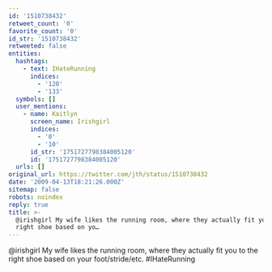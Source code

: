 ```yaml
---
id: '1510738432'
retweet_count: '0'
favorite_count: '0'
id_str: '1510738432'
retweeted: false
entities:
  hashtags:
    - text: IHateRunning
      indices:
        - '120'
        - '133'
  symbols: []
  user_mentions:
    - name: Kaitlyn
      screen_name: Irishgirl
      indices:
        - '0'
        - '10'
      id_str: '1751727798384005120'
      id: '1751727798384005120'
  urls: []
original_url: https://twitter.com/jth/status/1510738432
date: '2009-04-13T18:21:26.000Z'
sitemap: false
robots: noindex
reply: true
title: >-
  @irishgirl My wife likes the running room, where they actually fit you to the
  right shoe based on yo…
---
```


@irishgirl My wife likes the running room, where they actually fit you to the right shoe based on your foot/stride/etc. #IHateRunning